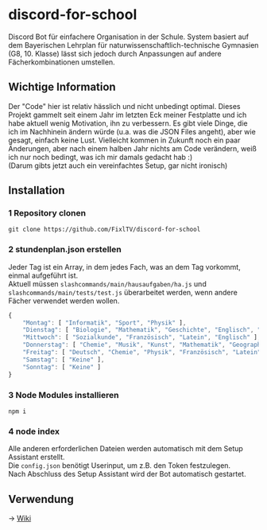 # discord-for-school
Discord Bot für einfachere Organisation in der Schule. System basiert auf dem Bayerischen Lehrplan für naturwissenschaftlich-technische Gymnasien (G8, 10. Klasse) lässt sich jedoch durch Anpassungen auf andere Fächerkombinationen umstellen.

## Wichtige Information
Der "Code" hier ist relativ hässlich und nicht unbedingt optimal. Dieses Projekt gammelt seit einem Jahr im letzten Eck meiner Festplatte und ich habe aktuell wenig Motivation, ihn zu verbessern. Es gibt viele Dinge, die ich im Nachhinein ändern würde (u.a. was die JSON Files angeht), aber wie gesagt, einfach keine Lust. Vielleicht kommen in Zukunft noch ein paar Änderungen, aber nach einem halben Jahr nichts am Code verändern, weiß ich nur noch bedingt, was ich mir damals gedacht hab :)  
(Darum gibts jetzt auch ein vereinfachtes Setup, gar nicht ironisch)

## Installation
### 1 Repository clonen
`git clone https://github.com/FixlTV/discord-for-school`

### 2 stundenplan.json erstellen
Jeder Tag ist ein Array, in dem jedes Fach, was an dem Tag vorkommt, einmal aufgeführt ist.  
Aktuell müssen `slashcommands/main/hausaufgaben/ha.js` und `slashcommands/main/tests/test.js` überarbeitet werden, wenn andere Fächer verwendet werden wollen.
```js
{
	"Montag": [ "Informatik", "Sport", "Physik" ],
	"Dienstag": [ "Biologie", "Mathematik", "Geschichte", "Englisch", "Deutsch" ],
	"Mittwoch": [ "Sozialkunde", "Französisch", "Latein", "Englisch" ],
	"Donnerstag": [ "Chemie", "Musik", "Kunst", "Mathematik", "Geographie" ],
	"Freitag": [ "Deutsch", "Chemie", "Physik", "Französisch", "Latein" ],
	"Samstag": [ "Keine" ],
	"Sonntag": [ "Keine" ]
}
```

### 3 Node Modules installieren
```
npm i
```
### 4 node index
Alle anderen erforderlichen Dateien werden automatisch mit dem Setup Assistant erstellt.  
Die `config.json` benötigt Userinput, um z.B. den Token festzulegen.  
Nach Abschluss des Setup Assistant wird der Bot automatisch gestartet.

## Verwendung
-> [Wiki](https://github.com/FixlTV/discord-for-school/wiki)
